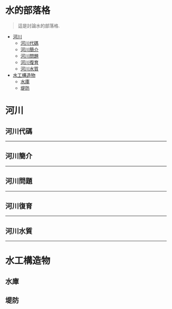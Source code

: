 # 水的部落格
> 這是討論水的部落格.

* [河川](#河川)
  * [河川代碼](#河川代碼)
  * [河川簡介](#河川簡介)
  * [河川問題](#河川問題)
  * [河川復育](#河川復育)
  * [河川水質](#河川水質)
* [水工構造物](#水工構造物)
  * [水庫](#水庫)
  * [堤防](#堤防)

# 河川

## 河川代碼
 [開放資料]: https://data.gov.tw/dataset/22228
***
## 河川簡介
***
## 河川問題
***
## 河川復育
***
## 河川水質
***
# 水工構造物
## 水庫
## 堤防



